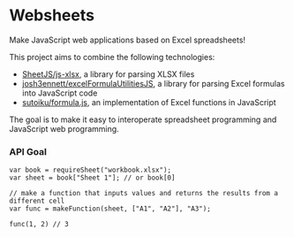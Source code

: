 Websheets
=========

Make JavaScript web applications based on Excel spreadsheets!

This project aims to combine the following technologies:

- [SheetJS/js-xlsx](https://github.com/SheetJS/js-xlsx), a library for parsing XLSX files
- [josh3ennett/excelFormulaUtilitiesJS](https://github.com/josh3ennett/excelFormulaUtilitiesJS), a library for parsing Excel formulas into JavaScript code
- [sutoiku/formula.js](https://github.com/sutoiku/formula.js), an implementation of Excel functions in JavaScript

The goal is to make it easy to interoperate spreadsheet programming and JavaScript web programming.

### API Goal

    var book = requireSheet("workbook.xlsx");
    var sheet = book["Sheet 1"]; // or book[0]
    
    // make a function that inputs values and returns the results from a different cell
    var func = makeFunction(sheet, ["A1", "A2"], "A3");
    
    func(1, 2) // 3